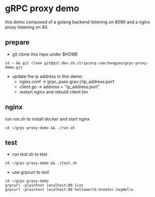 # gRPC proxy demo #

this demo composed of a golang backend listening on 8089 and a nginx proxy listening on 80.

## prepare ##

- git clone this repo under $HOME
~~~shell
cd ~ && git clone git@git.dev.sh.ctripcorp.com:hongyao/grpc-proxy-demo.git
~~~
- update the ip address in this demo:
  - nginx.conf -> grpc_pass grpc://ip_address:port
  - client.go -> address = "ip_address:port"
  - restart nginx and rebuild client bin
  
## nginx ##
run run.sh to install docker and start nginx
~~~shell
cd ~/grpc-proxy-demo && ./run.sh
~~~

## test ##
- run test.sh to test
~~~shell
cd ~/grpc-proxy-demo && ./test.sh
~~~
- use grpcurl to test
~~~shell
cd ~/grpc-proxy-demo
grpcurl -plaintext localhost:80 list
grpcurl -plaintext localhost:80 helloworld.Greeter.SayHello
~~~
